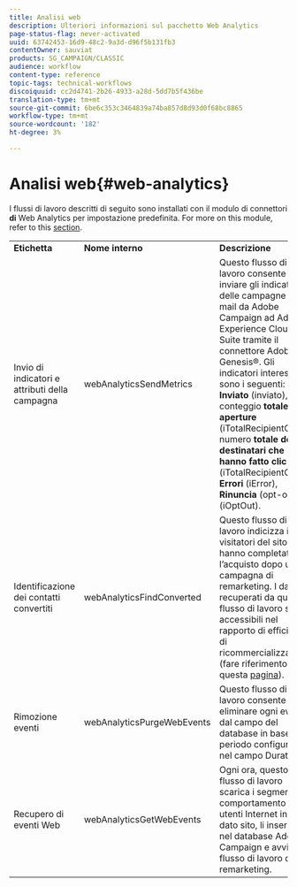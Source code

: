 ```yaml
---
title: Analisi web
description: Ulteriori informazioni sul pacchetto Web Analytics
page-status-flag: never-activated
uuid: 63742453-16d9-48c2-9a3d-d96f5b131fb3
contentOwner: sauviat
products: SG_CAMPAIGN/CLASSIC
audience: workflow
content-type: reference
topic-tags: technical-workflows
discoiquuid: cc2d4741-2b26-4933-a28d-5dd7b5f436be
translation-type: tm+mt
source-git-commit: 6be6c353c3464839a74ba857d8d93d0f68bc8865
workflow-type: tm+mt
source-wordcount: '182'
ht-degree: 3%

---
```



# Analisi web{#web-analytics}

I flussi di lavoro descritti di seguito sono installati con il modulo di connettori **di** Web Analytics per impostazione predefinita. For more on this module, refer to this [section](../../platform/using/adobe-analytics-data-connector.md).

<table> 
 <tbody> 
  <tr> 
   <td> <strong>Etichetta</strong><br /> </td> 
   <td> <strong>Nome interno</strong><br /> </td> 
   <td> <strong>Descrizione</strong><br /> </td> 
  </tr> 
  <tr> 
   <td> <span class="uicontrol">Invio di indicatori e attributi della campagna</span> <br /> </td> 
   <td> <span class="uicontrol">webAnalyticsSendMetrics</span> <br /> </td> 
   <td> Questo flusso di lavoro consente di inviare gli indicatori delle campagne e-mail da  Adobe Campaign ad Adobe Experience Cloud Suite tramite il connettore  Adobe Genesis®. Gli indicatori interessati sono i seguenti: <strong>Inviato</strong> (inviato), conteggio <strong>totale delle aperture</strong> (iTotalRecipientOpen), numero <strong>totale dei destinatari che hanno fatto clic</strong> (iTotalRecipientClick), <strong>Errori</strong> (iError), <strong>Rinuncia</strong> (opt-out) (iOptOut).<br /> </td> 
  </tr> 
  <tr> 
   <td> <span class="uicontrol">Identificazione dei contatti convertiti</span> <br /> </td> 
   <td> <span class="uicontrol">webAnalyticsFindConverted</span> <br /> </td> 
   <td> Questo flusso di lavoro indicizza i visitatori del sito che hanno completato l’acquisto dopo una campagna di remarketing. I dati recuperati da questo flusso di lavoro sono accessibili nel rapporto <span class="uicontrol">di efficienza di</span> ricommercializzazione (fare riferimento a questa <a href="../../platform/using/adobe-analytics-data-connector.md#creating-a-re-marketing-campaign"> pagina</a>). <br /> </td> 
  </tr> 
  <tr> 
   <td> <span class="uicontrol">Rimozione eventi</span> <br /> </td> 
   <td> <span class="uicontrol">webAnalyticsPurgeWebEvents</span> <br /> </td> 
   <td> Questo flusso di lavoro consente di eliminare ogni evento dal campo del database in base al periodo configurato nel campo <span class="uicontrol">Durata</span> . <br /> </td> 
  </tr> 
  <tr> 
   <td> <span class="uicontrol">Recupero di eventi Web</span> <br /> </td> 
   <td> <span class="uicontrol">webAnalyticsGetWebEvents</span> <br /> </td> 
   <td> Ogni ora, questo flusso di lavoro scarica i segmenti sul comportamento degli utenti Internet in un dato sito, li inserisce nel database Adobe Campaign  e avvia il flusso di lavoro di remarketing. <br /> </td> 
  </tr> 
 </tbody> 
</table>


